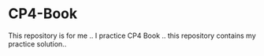 # CP4-Book
This repository is for me .. I practice CP4 Book .. this repository contains my practice solution..
